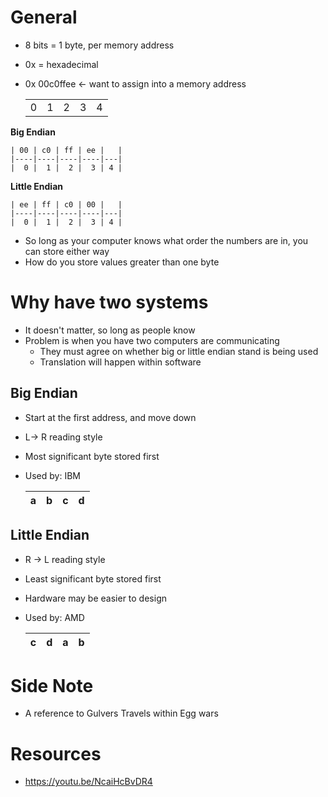 # General
* 8 bits = 1 byte, per memory address
* 0x = hexadecimal

* 0x 00c0ffee <- want to assign into a memory address

    |   |   |   |   |   |
    |---|---|---|---|---|
    | 0 | 1 | 2 | 3 | 4 |

**Big Endian**

    | 00 | c0 | ff | ee |   |
    |----|----|----|----|---|
    |  0 |  1 |  2 |  3 | 4 |

**Little Endian**

    | ee | ff | c0 | 00 |   |
    |----|----|----|----|---|
    |  0 |  1 |  2 |  3 | 4 |

* So long as your computer knows what order the numbers are in, you can store either way
* How do you store values greater than one byte

# Why have two systems
* It doesn't matter, so long as people know
* Problem is when you have two computers are communicating
  * They must agree on whether big or little endian stand is being used
  * Translation will happen within software

## Big Endian
* Start at the first address, and move down
* L-> R reading style
* Most significant byte stored first
* Used by: IBM

    | a | b | c | d |
    |:-:|:-:|:-:|:-:|

## Little Endian
* R -> L reading style
* Least significant byte stored first
* Hardware may be easier to design
* Used by: AMD

    | c | d | a | b |
    |:-:|:-:|:-:|:-:|

# Side Note
* A reference to Gulvers Travels within Egg wars

# Resources
* https://youtu.be/NcaiHcBvDR4
